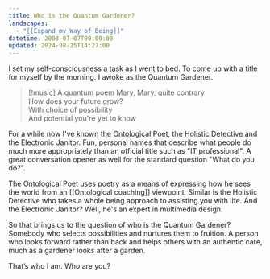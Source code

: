 ```yaml
---
title: Who is the Quantum Gardener?
landscapes:
  - "[[Expand my Way of Being]]"
datetime: 2003-07-07T00:00:00
updated: 2024-08-25T14:27:00
---
```

I set my self-consciousness a task as I went to bed. To come up with a title for myself by the morning. I awoke as the Quantum Gardener.

> [!music] A quantum poem
> Mary, Mary, quite contrary<br/>How does your future grow?<br/>With choice of possibility<br/>And potential you're yet to know

For a while now I've known the Ontological Poet, the Holistic Detective and the Electronic Janitor. Fun, personal names that describe what people do much more appropriately than an official title such as "IT professional". A great conversation opener as well for the standard question "What do you do?".

The Ontological Poet uses poetry as a means of expressing how he sees the world from an [[Ontological coaching]] viewpoint. Similar is the Holistic Detective who takes a whole being approach to assisting you with life. And the Electronic Janitor? Well, he's an expert in multimedia design.

So that brings us to the question of who is the Quantum Gardener? Somebody who selects possibilities and nurtures them to fruition. A person who looks forward rather than back and helps others with an authentic care, much as a gardener looks after a garden.

That’s who I am. Who are you?
